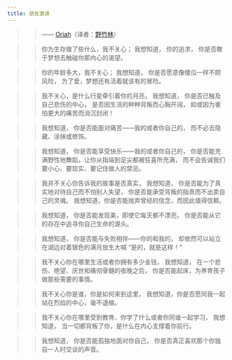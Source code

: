 ```yaml
---
title: 朋友邀请
---
```

>> —— [Oriah](http://www.oriah.org/index.php)（译者：[野竹林](https://www.douban.com/group/topic/20286000/)） 

>> 你为生存做了些什么，我不关心；
>> 我想知道，
>> 你的追求，
>> 你是否敢于梦想去触碰你那内心的渴望。

>> 你的年龄多大，我不关心；
>> 我想知道，
>> 你是否愿意像傻瓜一样不顾风险，
>> 为了爱，梦想还有活着就该有的冒险。

>> 我不关心，是什么行星牵引着你的月亮，
>> 我想知道，
>> 你是否已触及自己悲伤的中心，
>> 是否因生活的种种背叛而心胸开阔，
>> 抑或因为害怕更大的痛苦而消沉封闭！

>> 我想知道，
>> 你是否能面对痛苦——我的或者你自己的，
>> 而不必去隐藏、涂抹或修饰。

>> 我想知道，
>> 你是否能享受快乐——我的或者你自己的，
>> 你是否能充满野性地舞蹈，让你从指端到足尖都被狂喜所充满，
>> 而不会告诫我们要小心、要现实、要记住做人的禁忌。

>> 我并不关心你告诉我的故事是否真实，
>> 我想知道，
>> 你是否能为了真实地对待自己而不怕别人失望，
>> 你是否能承受背叛的指责而不出卖自己的灵魂。
>> 我想知道，你是否能抛弃曾经的信念，而因此值得信赖。

>> 我想知道，
>> 你是否能发现美，即使它每天都不漂亮，
>> 你是否能从它的存在中追寻你自己生命的源头。

>> 我想知道，
>> 你是否能与失败相伴——你的和我的，
>> 却依然可以站立在湖边对着银色的满月放生大喊
>> “是的，就是这样！”

>> 我不关心你在哪里生活或者你拥有多少金钱，
>> 我想知道，
>> 在一个悲伤、绝望、厌世和痛彻骨髓的夜晚之后，
>> 你是否能起床，为养育孩子做那些需要的事情。

>> 我不关心你是谁，你是如何来到这里，
>> 我想知道，你是否愿同我一起站在烈焰的中心，毫不退缩。

>> 我不关心你在哪里受到教育、你学了什么或者你同谁一起学习，
>> 我想知道，
>> 当一切都背叛了你，是什么在内心支撑着你前行。

>> 我想知道，
>> 你是否能孤独地面对你自己，
>> 你是否真正喜欢那个你独自一人时交谈的声音。

